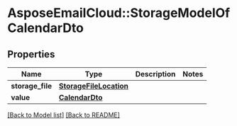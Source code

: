 # AsposeEmailCloud::StorageModelOfCalendarDto

## Properties
Name | Type | Description | Notes
---- | ---- | ----------- | -----
**storage_file** |[**StorageFileLocation**](StorageFileLocation.md) |  | 
**value** |[**CalendarDto**](CalendarDto.md) |  | 


[[Back to Model list]](Models.md) [[Back to README]](README.md)
